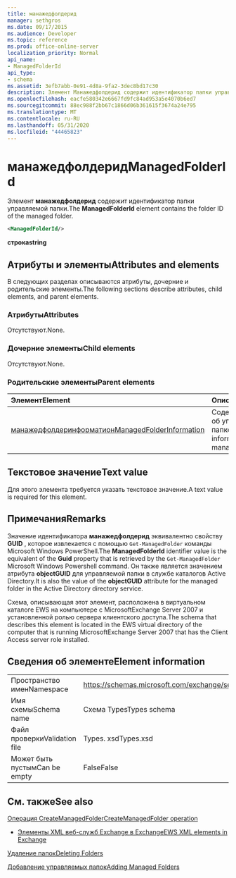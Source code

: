```yaml
---
title: манажедфолдерид
manager: sethgros
ms.date: 09/17/2015
ms.audience: Developer
ms.topic: reference
ms.prod: office-online-server
localization_priority: Normal
api_name:
- ManagedFolderId
api_type:
- schema
ms.assetid: 3efb7abb-0e91-4d8a-9fa2-3dec8bd17c30
description: Элемент Манажедфолдерид содержит идентификатор папки управляемой папки.
ms.openlocfilehash: eacfe580342e6667fd9fc84ad953a5e4070b6ed7
ms.sourcegitcommit: 88ec988f2bb67c1866d06b361615f3674a24e795
ms.translationtype: MT
ms.contentlocale: ru-RU
ms.lasthandoff: 05/31/2020
ms.locfileid: "44465823"
---
```

# <a name="managedfolderid"></a><span data-ttu-id="677f5-103">манажедфолдерид</span><span class="sxs-lookup"><span data-stu-id="677f5-103">ManagedFolderId</span></span>

<span data-ttu-id="677f5-104">Элемент **манажедфолдерид** содержит идентификатор папки управляемой папки.</span><span class="sxs-lookup"><span data-stu-id="677f5-104">The **ManagedFolderId** element contains the folder ID of the managed folder.</span></span> 
  
```xml
<ManagedFolderId/>
```

 <span data-ttu-id="677f5-105">**строка**</span><span class="sxs-lookup"><span data-stu-id="677f5-105">**string**</span></span>
## <a name="attributes-and-elements"></a><span data-ttu-id="677f5-106">Атрибуты и элементы</span><span class="sxs-lookup"><span data-stu-id="677f5-106">Attributes and elements</span></span>

<span data-ttu-id="677f5-107">В следующих разделах описываются атрибуты, дочерние и родительские элементы.</span><span class="sxs-lookup"><span data-stu-id="677f5-107">The following sections describe attributes, child elements, and parent elements.</span></span>
  
### <a name="attributes"></a><span data-ttu-id="677f5-108">Атрибуты</span><span class="sxs-lookup"><span data-stu-id="677f5-108">Attributes</span></span>

<span data-ttu-id="677f5-109">Отсутствуют.</span><span class="sxs-lookup"><span data-stu-id="677f5-109">None.</span></span>
  
### <a name="child-elements"></a><span data-ttu-id="677f5-110">Дочерние элементы</span><span class="sxs-lookup"><span data-stu-id="677f5-110">Child elements</span></span>

<span data-ttu-id="677f5-111">Отсутствуют.</span><span class="sxs-lookup"><span data-stu-id="677f5-111">None.</span></span>
  
### <a name="parent-elements"></a><span data-ttu-id="677f5-112">Родительские элементы</span><span class="sxs-lookup"><span data-stu-id="677f5-112">Parent elements</span></span>

|<span data-ttu-id="677f5-113">**Элемент**</span><span class="sxs-lookup"><span data-stu-id="677f5-113">**Element**</span></span>|<span data-ttu-id="677f5-114">**Описание**</span><span class="sxs-lookup"><span data-stu-id="677f5-114">**Description**</span></span>|
|:-----|:-----|
|[<span data-ttu-id="677f5-115">манажедфолдеринформатион</span><span class="sxs-lookup"><span data-stu-id="677f5-115">ManagedFolderInformation</span></span>](managedfolderinformation.md) <br/> |<span data-ttu-id="677f5-116">Содержит сведения об управляемой папке.</span><span class="sxs-lookup"><span data-stu-id="677f5-116">Contains information about a managed folder.</span></span>  <br/> |
   
## <a name="text-value"></a><span data-ttu-id="677f5-117">Текстовое значение</span><span class="sxs-lookup"><span data-stu-id="677f5-117">Text value</span></span>

<span data-ttu-id="677f5-118">Для этого элемента требуется указать текстовое значение.</span><span class="sxs-lookup"><span data-stu-id="677f5-118">A text value is required for this element.</span></span>
  
## <a name="remarks"></a><span data-ttu-id="677f5-119">Примечания</span><span class="sxs-lookup"><span data-stu-id="677f5-119">Remarks</span></span>

<span data-ttu-id="677f5-120">Значение идентификатора **манажедфолдерид** эквивалентно свойству **GUID** , которое извлекается с помощью `Get-ManagedFolder` команды Microsoft Windows PowerShell.</span><span class="sxs-lookup"><span data-stu-id="677f5-120">The **ManagedFolderId** identifier value is the equivalent of the **Guid** property that is retrieved by the  `Get-ManagedFolder` Microsoft Windows Powershell command.</span></span> <span data-ttu-id="677f5-121">Он также является значением атрибута **objectGUID** для управляемой папки в службе каталогов Active Directory.</span><span class="sxs-lookup"><span data-stu-id="677f5-121">It is also the value of the **objectGUID** attribute for the managed folder in the Active Directory directory service.</span></span> 
  
<span data-ttu-id="677f5-122">Схема, описывающая этот элемент, расположена в виртуальном каталоге EWS на компьютере с MicrosoftExchange Server 2007 и установленной ролью сервера клиентского доступа.</span><span class="sxs-lookup"><span data-stu-id="677f5-122">The schema that describes this element is located in the EWS virtual directory of the computer that is running MicrosoftExchange Server 2007 that has the Client Access server role installed.</span></span>
  
## <a name="element-information"></a><span data-ttu-id="677f5-123">Сведения об элементе</span><span class="sxs-lookup"><span data-stu-id="677f5-123">Element information</span></span>

|||
|:-----|:-----|
|<span data-ttu-id="677f5-124">Пространство имен</span><span class="sxs-lookup"><span data-stu-id="677f5-124">Namespace</span></span>  <br/> |https://schemas.microsoft.com/exchange/services/2006/types  <br/> |
|<span data-ttu-id="677f5-125">Имя схемы</span><span class="sxs-lookup"><span data-stu-id="677f5-125">Schema name</span></span>  <br/> |<span data-ttu-id="677f5-126">Схема Types</span><span class="sxs-lookup"><span data-stu-id="677f5-126">Types schema</span></span>  <br/> |
|<span data-ttu-id="677f5-127">Файл проверки</span><span class="sxs-lookup"><span data-stu-id="677f5-127">Validation file</span></span>  <br/> |<span data-ttu-id="677f5-128">Types. xsd</span><span class="sxs-lookup"><span data-stu-id="677f5-128">Types.xsd</span></span>  <br/> |
|<span data-ttu-id="677f5-129">Может быть пустым</span><span class="sxs-lookup"><span data-stu-id="677f5-129">Can be empty</span></span>  <br/> |<span data-ttu-id="677f5-130">False</span><span class="sxs-lookup"><span data-stu-id="677f5-130">False</span></span>  <br/> |
   
## <a name="see-also"></a><span data-ttu-id="677f5-131">См. также</span><span class="sxs-lookup"><span data-stu-id="677f5-131">See also</span></span>



[<span data-ttu-id="677f5-132">Операция CreateManagedFolder</span><span class="sxs-lookup"><span data-stu-id="677f5-132">CreateManagedFolder operation</span></span>](createmanagedfolder-operation.md)


- [<span data-ttu-id="677f5-133">Элементы XML веб-служб Exchange в Exchange</span><span class="sxs-lookup"><span data-stu-id="677f5-133">EWS XML elements in Exchange</span></span>](ews-xml-elements-in-exchange.md)


[<span data-ttu-id="677f5-134">Удаление папок</span><span class="sxs-lookup"><span data-stu-id="677f5-134">Deleting Folders</span></span>](https://msdn.microsoft.com/library/1958add5-5071-4239-adb2-40f7a7d74aee%28Office.15%29.aspx)
  
[<span data-ttu-id="677f5-135">Добавление управляемых папок</span><span class="sxs-lookup"><span data-stu-id="677f5-135">Adding Managed Folders</span></span>](https://msdn.microsoft.com/library/846658c6-7043-40fb-8439-19f97c2a967f%28Office.15%29.aspx)

